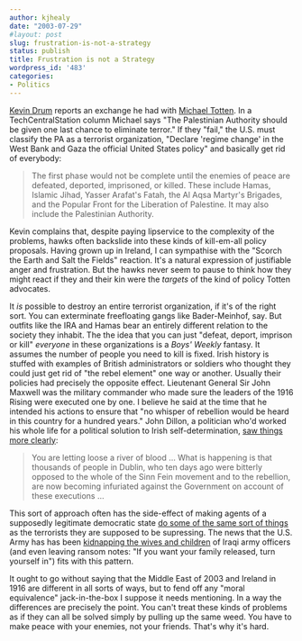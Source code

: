 ```yaml
---
author: kjhealy
date: "2003-07-29"
#layout: post
slug: frustration-is-not-a-strategy
status: publish
title: Frustration is not a Strategy
wordpress_id: '483'
categories:
- Politics
---
```


[Kevin Drum](http://www.calpundit.com/archives/001778.html) reports an exchange he had with [Michael Totten](http://www.techcentralstation.com/1051/defensewrapper.jsp?PID=1051-350&CID=1051-072803B). In a TechCentralStation column Michael says "The Palestinian Authority should be given one last chance to eliminate terror." If they "fail," the U.S. must classify the PA as a terrorist organization, "Declare 'regime change' in the West Bank and Gaza the official United States policy" and basically get rid of everybody:

> The first phase would not be complete until the enemies of peace are defeated, deported, imprisoned, or killed. These include Hamas, Islamic Jihad, Yasser Arafat's Fatah, the Al Aqsa Martyr's Brigades, and the Popular Front for the Liberation of Palestine. It may also include the Palestinian Authority.

Kevin complains that, despite paying lipservice to the complexity of the problems, hawks often backslide into these kinds of kill-em-all policy proposals. Having grown up in Ireland, I can sympathise with the "Scorch the Earth and Salt the Fields" reaction. It's a natural expression of justifiable anger and frustration. But the hawks never seem to pause to think how they might react if they and their kin were the *targets* of the kind of policy Totten advocates.

It *is* possible to destroy an entire terrorist organization, if it's of the right sort. You can exterminate freefloating gangs like Bader-Meinhof, say. But outfits like the IRA and Hamas bear an entirely different relation to the society they inhabit. The the idea that you can just "defeat, deport, imprison or kill" *everyone* in these organizations is a *Boys' Weekly* fantasy. It assumes the number of people you need to kill is fixed. Irish history is stuffed with examples of British administrators or soldiers who thought they could just get rid of "the rebel element" one way or another. Usually their policies had precisely the opposite effect. Lieutenant General Sir John Maxwell was the military commander who made sure the leaders of the 1916 Rising were executed one by one. I believe he said at the time that he intended his actions to ensure that "no whisper of rebellion would be heard in this country for a hundred years." John Dillon, a politician who'd worked his whole life for a political solution to Irish self-determination, [saw things more clearly](http://www.ucc.ie/ucc/depts/history/multitext/1916/dillon.html):

> You are letting loose a river of blood … What is happening is that thousands of people in Dublin, who ten days ago were bitterly opposed to the whole of the Sinn Fein movement and to the rebellion, are now becoming infuriated against the Government on account of these executions …

This sort of approach often has the side-effect of making agents of a supposedly legitimate democratic state [do some of the same sort of things](http://news.bbc.co.uk/2/hi/uk_news/northern_ireland/2955941.stm) as the terrorists they are supposed to be supressing. The news that the U.S. Army has has been [kidnapping the wives and children](http://www.washingtonpost.com/wp-dyn/articles/A54345-2003Jul27.html) of Iraqi army officers (and even leaving ransom notes: "If you want your family released, turn yourself in") fits with this pattern.

It ought to go without saying that the Middle East of 2003 and Ireland in 1916 are different in all sorts of ways, but to fend off any "moral equivalence" jack-in-the-box I suppose it needs mentioning. In a way the differences are precisely the point. You can't treat these kinds of problems as if they can all be solved simply by pulling up the same weed. You have to make peace with your enemies, not your friends. That's why it's hard.
